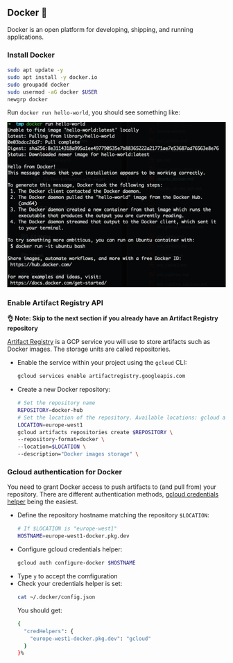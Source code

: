 ## Docker 🐋

Docker is an open platform for developing, shipping, and running applications.

### Install Docker

```bash
sudo apt update -y
sudo apt install -y docker.io
sudo groupadd docker
sudo usermod -aG docker $USER
newgrp docker
```

Run `docker run hello-world`, you should see something like:

![](images/docker_hello.png)

### Enable Artifact Registry API

**👌 Note: Skip to the next section if you already have an Artifact Registry repository**

[Artifact Registry](https://cloud.google.com/artifact-registry) is a GCP service you will use to store artifacts such as Docker images. The storage units are called repositories.

- Enable the service within your project using the `gcloud` CLI:
    ```bash
    gcloud services enable artifactregistry.googleapis.com
    ```
- Create a new Docker repository:
    ```bash
    # Set the repository name
    REPOSITORY=docker-hub
    # Set the location of the repository. Available locations: gcloud artifacts locations list
    LOCATION=europe-west1
    gcloud artifacts repositories create $REPOSITORY \
    --repository-format=docker \
    --location=$LOCATION \
    --description="Docker images storage" \
    ```

### Gcloud authentication for Docker

You need to grant Docker access to push artifacts to (and pull from) your repository. There are different authentication methods, [gcloud credentials helper](https://cloud.google.com/artifact-registry/docs/docker/authentication#gcloud-helper) being the easiest.

- Define the repository hostname matching the repository `$LOCATION`:
    ```bash
    # If $LOCATION is "europe-west1"
    HOSTNAME=europe-west1-docker.pkg.dev
    ```
- Configure gcloud credentials helper:
    ```bash
    gcloud auth configure-docker $HOSTNAME
    ```
- Type `y` to accept the comfiguration
- Check your credentials helper is set:
    ```bash
    cat ~/.docker/config.json
    ```
    You should get:
    ```bash
    {
      "credHelpers": {
        "europe-west1-docker.pkg.dev": "gcloud"
      }
    }%
    ```

